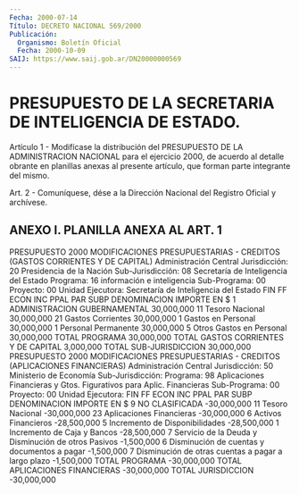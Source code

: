 ```yaml
---
Fecha: 2000-07-14
Título: DECRETO NACIONAL 569/2000
Publicación:
  Organismo: Boletín Oficial
  Fecha: 2000-10-09
SAIJ: https://www.saij.gob.ar/DN20000000569
---
```

# PRESUPUESTO DE LA SECRETARIA DE INTELIGENCIA DE ESTADO.

<a id="1"></a>
Artículo  1  -  Modifícase  la  distribución del PRESUPUESTO DE LA ADMINISTRACION  NACIONAL para el ejercicio  2000,  de  acuerdo  al detalle obrante en  planillas  anexas  al  presente  artículo,  que forman parte integrante del mismo.

<a id="2"></a>
Art. 2  -  Comuníquese, dése a la Dirección Nacional del Registro Oficial y archívese.

## ANEXO I. PLANILLA ANEXA AL ART. 1

<a id="1"></a>
PRESUPUESTO 2000 MODIFICACIONES PRESUPUESTARIAS - CREDITOS (GASTOS CORRIENTES Y DE CAPITAL) Administración Central Jurisdicción: 20 Presidencia de la Nación Sub-Jurisdicción: 08 Secretaría de Inteligencia del Estado Programa: 16 información e inteligencia Sub-Programa: 00 Proyecto: 00 Unidad  Ejecutora: Secretaría de Inteligencia del Estado FIN  FF  ECON  INC  PPAL  PAR  SUBP  DENOMINACION        IMPORTE EN $  1                       ADMINISTRACION GUBERNAMENTAL     30,000,000   11                                Tesoro Nacional      30,000,000      21                           Gastos Corrientes      30,000,000         1                        Gastos en Personal      30,000,000            1                    Personal Permanente      30,000,000               5            Otros Gastos en Personal      30,000,000  TOTAL PROGRAMA                                           30,000,000  TOTAL GASTOS CORRIENTES Y DE CAPITAL                      3,000,000  TOTAL SUB-JURISDICCION                                   30,000,000    PRESUPUESTO 2000 MODIFICACIONES PRESUPUESTARIAS  -  CREDITOS (APLICACIONES FINANCIERAS) Administración Central  Jurisdicción: 50 Ministerio de Economía Sub-Jurisdicción: Programa: 98 Aplicaciones Financieras y Gtos. Figurativos para Aplic.          Financieras Sub-Programa: 00 Proyecto: 00 Unidad Ejecutora: FIN   FF  ECON  INC  PPAL  PAR  SUBP    DENOMINACION      IMPORTE EN $  9                                       NO CLASIFICADA   -30,000,000  11                                   Tesoro Nacional   -30,000,000      23                      Aplicaciones Financieras   -30,000,000           6                        Activos Financieros   -28,500,000              5          Incremento de Disponibilidades   -28,500,000                1           Incremento de Caja y Bancos   -28,500,000           7         Servicio de la Deuda y Disminución                                      de otros Pasivos    -1,500,000             6      Disminución de cuentas y documentos                                               a pagar    -1,500,000              7         Disminución de otras cuentas a                                    pagar a largo plazo    -1,500,000 TOTAL PROGRAMA                                           -30,000,000  TOTAL APLICACIONES FINANCIERAS                           -30,000,000  TOTAL JURISDICCION                                       -30,000,000